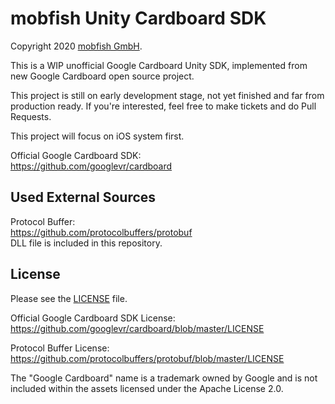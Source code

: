 mobfish Unity Cardboard SDK
==============
Copyright 2020 [mobfish GmbH](https://mobfish.net/?utm_source=Web&utm_medium=Open-Source-Project&utm_content=Textlink&utm_campaign=iOS-Cardboard).

This is a WIP unofficial Google Cardboard Unity SDK, implemented from new Google Cardboard open source project.

This project is still on early development stage, not yet finished and far from production ready. If you're interested, feel free to make tickets and do Pull Requests.

This project will focus on iOS system first.

Official Google Cardboard SDK:  
https://github.com/googlevr/cardboard


## Used External Sources

Protocol Buffer:   
https://github.com/protocolbuffers/protobuf  
DLL file is included in this repository.

## License

Please see the [LICENSE](/LICENSE.md) file.

Official Google Cardboard SDK License:  
https://github.com/googlevr/cardboard/blob/master/LICENSE

Protocol Buffer License:  
https://github.com/protocolbuffers/protobuf/blob/master/LICENSE

The "Google Cardboard" name is a trademark owned by Google and is not included within the assets licensed under the Apache License 2.0.
